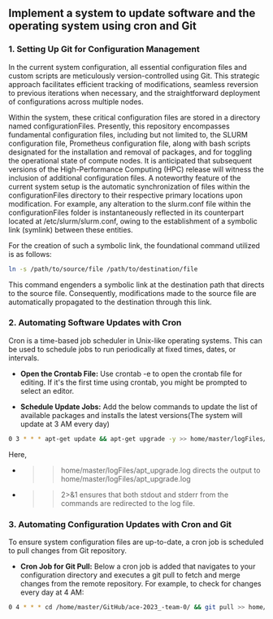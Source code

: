 ## Implement a system to update software and the operating system using cron and Git

### 1. Setting Up Git for Configuration Management
In the current system configuration, all essential configuration files and custom scripts are meticulously version-controlled using Git. This strategic approach facilitates efficient tracking of modifications, seamless reversion to previous iterations when necessary, and the straightforward deployment of configurations across multiple nodes.

Within the system, these critical configuration files are stored in a directory named configurationFiles. Presently, this repository encompasses fundamental configuration files, including but not limited to, the SLURM configuration file, Prometheus configuration file, along with bash scripts designated for the installation and removal of packages, and for toggling the operational state of compute nodes. It is anticipated that subsequent versions of the High-Performance Computing (HPC) release will witness the inclusion of additional configuration files. A noteworthy feature of the current system setup is the automatic synchronization of files within the configurationFiles directory to their respective primary locations upon modification. For example, any alteration to the slurm.conf file within the configurationFiles folder is instantaneously reflected in its counterpart located at /etc/slurm/slurm.conf, owing to the establishment of a symbolic link (symlink) between these entities.

For the creation of such a symbolic link, the foundational command utilized is as follows:
```sh
ln -s /path/to/source/file /path/to/destination/file
```

This command engenders a symbolic link at the destination path that directs to the source file. Consequently, modifications made to the source file are automatically propagated to the destination through this link.

### 2. Automating Software Updates with Cron
Cron is a time-based job scheduler in Unix-like operating systems. This can be used to schedule jobs to run periodically at fixed times, dates, or intervals.
 - <b>Open the Crontab File:</b>
   Use crontab -e to open the crontab file for editing. If it's the first time using crontab, you might be prompted to select an editor.

- <b>Schedule Update Jobs:</b>
  Add the below commands to update the list of available packages and installs the latest versions(The system will update at 3 AM every day)
```sh
0 3 * * * apt-get update && apt-get upgrade -y >> home/master/logFiles/apt_upgrade.log 2>&1
```
Here,
- >> home/master/logFiles/apt_upgrade.log directs the output to home/master/logFiles/apt_upgrade.log 
- >> 2>&1 ensures that both stdout and stderr from the commands are redirected to the log file.

### 3. Automating Configuration Updates with Cron and Git
To ensure system configuration files are up-to-date, a cron job is scheduled to pull changes from Git repository.

- <b>Cron Job for Git Pull:</b>
  Below a cron job is added that navigates to your configuration directory and executes a git pull to fetch and merge changes from the remote repository. For example, to check for changes every day at 4 AM:

```sh
0 4 * * * cd /home/master/GitHub/ace-2023_-team-0/ && git pull >> home/master/logFiles/git_pull.log 2>&1
```

